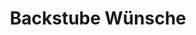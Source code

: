 ---
title: "Backstube Wünsche"
url: /regensburg/backstube-wuensche-boelckestrasse/
shop: Bäckerei
---